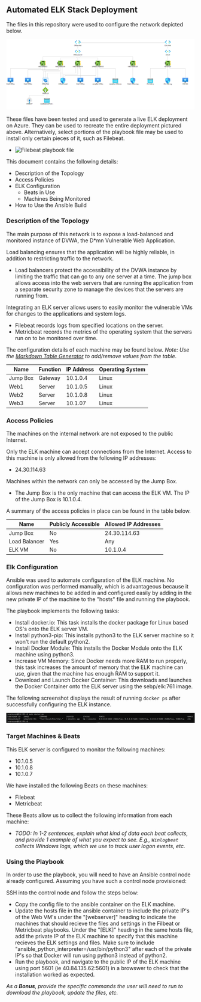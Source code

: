 ## Automated ELK Stack Deployment

The files in this repository were used to configure the network depicted below.

![TODO: Update the path with the name of your diagram](Images/OffSecNetTopology.PNG)

These files have been tested and used to generate a live ELK deployment on Azure. They can be used to recreate the entire deployment pictured above. Alternatively, select portions of the playbook file may be used to install only certain pieces of it, such as Filebeat.

  - ![Filebeat playbook file](Ansible/filebeat-playbook.yml)

This document contains the following details:
- Description of the Topology
- Access Policies
- ELK Configuration
  - Beats in Use
  - Machines Being Monitored
- How to Use the Ansible Build


### Description of the Topology

The main purpose of this network is to expose a load-balanced and monitored instance of DVWA, the D*mn Vulnerable Web Application.

Load balancing ensures that the application will be highly reliable, in addition to restricting traffic to the network.
- Load balancers protect the accessibility of the DVWA instance by limiting the traffic that can go to any one server at a time. The jump box allows access into the web servers that are running the application from a separate security zone to manage the devices that the servers are running from. 

Integrating an ELK server allows users to easily monitor the vulnerable VMs for changes to the applications and system logs.
- Filebeat records logs from specified locations on the server.
- Metricbeat records the metrics of the operating system that the servers run on to be monitored over time.

The configuration details of each machine may be found below.
_Note: Use the [Markdown Table Generator](http://www.tablesgenerator.com/markdown_tables) to add/remove values from the table_.

| Name     | Function | IP Address | Operating System |
|----------|----------|------------|------------------|
| Jump Box | Gateway  | 10.1.0.4   | Linux            |
| Web1     | Server   | 10.1.0.5   | Linux            |
| Web2     | Server   | 10.1.0.8   | Linux            |
| Web3     | Server   | 10.1.07    | Linux            |

### Access Policies

The machines on the internal network are not exposed to the public Internet. 

Only the ELK machine can accept connections from the Internet. Access to this machine is only allowed from the following IP addresses:
- 24.30.114.63

Machines within the network can only be accessed by the Jump Box.
- The Jump Box is the only machine that can access the ELK VM. The IP of the Jump Box is 10.1.0.4.

A summary of the access policies in place can be found in the table below.

| Name          | Publicly Accessible | Allowed IP Addresses |
|---------------|---------------------|----------------------|
| Jump Box      | No                  | 24.30.114.63         |
| Load Balancer | Yes                 | Any                  |
| ELK VM        | No                  | 10.1.0.4             |

### Elk Configuration

Ansible was used to automate configuration of the ELK machine. No configuration was performed manually, which is advantageous because it allows new machines to be added in and configured easily by adding in the new private IP of the machine to the "hosts" file and running the playbook. 

The playbook implements the following tasks:
- Install docker.io: This task installs the docker package for Linux based OS's onto the ELK server VM.
- Install python3-pip: This installs python3 to the ELK server machine so it won't run the default python2.
- Install Docker Module: This installs the Docker Module onto the ELK machine using python3. 
- Increase VM Memory: Since Docker needs more RAM to run properly, this task increases the amount of memory that the ELK machine can use, given that the machine has enough RAM to support it. 
- Download and Launch Docker Container: This downloads and launches the Docker Container onto the ELK server using the sebp/elk:761 image. 

The following screenshot displays the result of running `docker ps` after successfully configuring the ELK instance.

![TODO: Update the path with the name of your screenshot of docker ps output](Images/yaml_run_screenshot.PNG)

### Target Machines & Beats
This ELK server is configured to monitor the following machines:
- 10.1.0.5
- 10.1.0.8
- 10.1.0.7

We have installed the following Beats on these machines:
- Filebeat
- Metricbeat

These Beats allow us to collect the following information from each machine:
- _TODO: In 1-2 sentences, explain what kind of data each beat collects, and provide 1 example of what you expect to see. E.g., `Winlogbeat` collects Windows logs, which we use to track user logon events, etc._

### Using the Playbook
In order to use the playbook, you will need to have an Ansible control node already configured. Assuming you have such a control node provisioned: 

SSH into the control node and follow the steps below:
- Copy the config file to the ansible container on the ELK machine.
- Update the hosts file in the ansible container to include the private IP's of the Web VM's under the "[webserver]" heading to indicate the machines that should recieve the files and settings in the Filbeat or Metricbeat playbooks. Under the "[ELK]" heading in the same hosts file, add the private IP of the ELK machine to specify that this machine recieves the ELK settings and files. Make sure to include "ansible_python_interpreter=/usr/bin/python3" after each of the private IP's so that Docker will run using python3 instead of python2. 
- Run the playbook, and navigate to the public IP of the ELK machine using port 5601 (ie 40.84.135.62:5601) in a browswer to check that the installation worked as expected.

_As a **Bonus**, provide the specific commands the user will need to run to download the playbook, update the files, etc._
